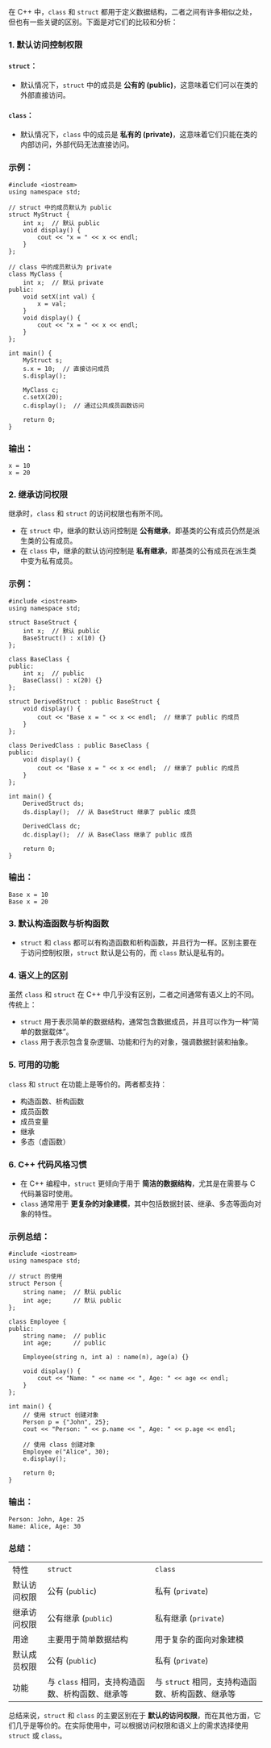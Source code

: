 在 C++ 中，`class` 和 `struct` 都用于定义数据结构，二者之间有许多相似之处，但也有一些关键的区别。下面是对它们的比较和分析：

### 1. **默认访问控制权限**

#### `struct`：

- 默认情况下，`struct` 中的成员是 **公有的 (public)**，这意味着它们可以在类的外部直接访问。

#### `class`：

- 默认情况下，`class` 中的成员是 **私有的 (private)**，这意味着它们只能在类的内部访问，外部代码无法直接访问。

### 示例：

```
#include <iostream>
using namespace std;

// struct 中的成员默认为 public
struct MyStruct {
    int x;  // 默认 public
    void display() {
        cout << "x = " << x << endl;
    }
};

// class 中的成员默认为 private
class MyClass {
    int x;  // 默认 private
public:
    void setX(int val) {
        x = val;
    }
    void display() {
        cout << "x = " << x << endl;
    }
};

int main() {
    MyStruct s;
    s.x = 10;  // 直接访问成员
    s.display();

    MyClass c;
    c.setX(20);
    c.display();  // 通过公共成员函数访问

    return 0;
}
```

### 输出：

```
x = 10
x = 20
```

### 2. **继承访问权限**

继承时，`class` 和 `struct` 的访问权限也有所不同。

- 在 `struct` 中，继承的默认访问控制是 **公有继承**，即基类的公有成员仍然是派生类的公有成员。
- 在 `class` 中，继承的默认访问控制是 **私有继承**，即基类的公有成员在派生类中变为私有成员。

### 示例：

```
#include <iostream>
using namespace std;

struct BaseStruct {
    int x;  // 默认 public
    BaseStruct() : x(10) {}
};

class BaseClass {
public:
    int x;  // public
    BaseClass() : x(20) {}
};

struct DerivedStruct : public BaseStruct {
    void display() {
        cout << "Base x = " << x << endl;  // 继承了 public 的成员
    }
};

class DerivedClass : public BaseClass {
public:
    void display() {
        cout << "Base x = " << x << endl;  // 继承了 public 的成员
    }
};

int main() {
    DerivedStruct ds;
    ds.display();  // 从 BaseStruct 继承了 public 成员

    DerivedClass dc;
    dc.display();  // 从 BaseClass 继承了 public 成员

    return 0;
}
```

### 输出：

```
Base x = 10
Base x = 20
```

### 3. **默认构造函数与析构函数**

- `struct` 和 `class` 都可以有构造函数和析构函数，并且行为一样。区别主要在于访问控制权限，`struct` 默认是公有的，而 `class` 默认是私有的。

### 4. **语义上的区别**

虽然 `class` 和 `struct` 在 C++ 中几乎没有区别，二者之间通常有语义上的不同。传统上：

- `struct` 用于表示简单的数据结构，通常包含数据成员，并且可以作为一种“简单的数据载体”。
- `class` 用于表示包含复杂逻辑、功能和行为的对象，强调数据封装和抽象。

### 5. **可用的功能**

`class` 和 `struct` 在功能上是等价的。两者都支持：

- 构造函数、析构函数
- 成员函数
- 成员变量
- 继承
- 多态（虚函数）

### 6. **C++ 代码风格习惯**

- 在 C++ 编程中，`struct` 更倾向于用于 **简洁的数据结构**，尤其是在需要与 C 代码兼容时使用。
- `class` 通常用于 **更复杂的对象建模**，其中包括数据封装、继承、多态等面向对象的特性。

### 示例总结：

```
#include <iostream>
using namespace std;

// struct 的使用
struct Person {
    string name;  // 默认 public
    int age;      // 默认 public
};

class Employee {
public:
    string name;  // public
    int age;      // public

    Employee(string n, int a) : name(n), age(a) {}

    void display() {
        cout << "Name: " << name << ", Age: " << age << endl;
    }
};

int main() {
    // 使用 struct 创建对象
    Person p = {"John", 25};
    cout << "Person: " << p.name << ", Age: " << p.age << endl;

    // 使用 class 创建对象
    Employee e("Alice", 30);
    e.display();

    return 0;
}
```

### 输出：

```
Person: John, Age: 25
Name: Alice, Age: 30
```

### 总结：

|   |   |   |
|---|---|---|
|特性|`struct`|`class`|
|默认访问权限|公有 (`public`)|私有 (`private`)|
|继承访问权限|公有继承 (`public`)|私有继承 (`private`)|
|用途|主要用于简单数据结构|用于复杂的面向对象建模|
|默认成员权限|公有 (`public`)|私有 (`private`)|
|功能|与 `class` 相同，支持构造函数、析构函数、继承等|与 `struct` 相同，支持构造函数、析构函数、继承等|

总结来说，`struct` 和 `class` 的主要区别在于 **默认的访问权限**，而在其他方面，它们几乎是等价的。在实际使用中，可以根据访问权限和语义上的需求选择使用 `struct` 或 `class`。